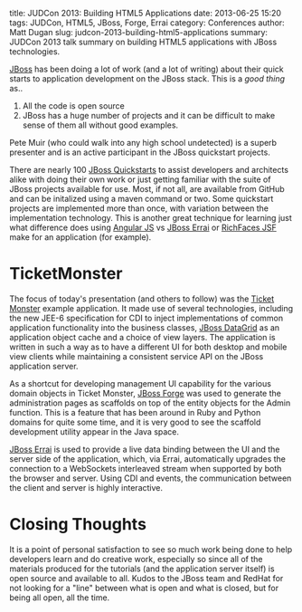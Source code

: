 title: JUDCon 2013: Building HTML5 Applications
date: 2013-06-25 15:20
tags: JUDCon, HTML5, JBoss, Forge, Errai
category: Conferences
author: Matt Dugan
slug: judcon-2013-building-html5-applications
summary: JUDCon 2013 talk summary on building HTML5 applications with JBoss technologies.

[JBoss](http://www.jboss.org) has been doing a lot of work (and a lot of 
writing) about their quick starts to application development on the JBoss
stack.  This is a _good thing_ as..

1.  All the code is open source
2.  JBoss has a huge number of projects and it can be difficult to make
    sense of them all without good examples.

Pete Muir (who could walk into any high school undetected) is 
a superb presenter and is an active participant in the JBoss quickstart
projects.

There are nearly 100 [JBoss Quickstarts](https://www.jboss.org/jdf/quickstarts/get-started/)
to assist developers and architects alike with doing their own work or just
getting familiar with the suite of JBoss projects available for use.  Most, if
not all, are available from GitHub and can be initalized using a maven 
command or two.  Some quickstart projects are implemented more than once, with
variation between the implementation technology.  This is another great 
technique for learning just what difference does using 
[Angular JS](http://angularjs.org/) vs [JBoss Errai](https://www.jboss.org/errai) 
or [RichFaces JSF](https://www.jboss.org/richfaces) make for an application 
(for example).

TicketMonster
=============

The focus of today's presentation (and others to follow) was the 
[Ticket Monster](https://www.jboss.org/jdf/examples/ticket-monster/tutorial/WhatIsTicketMonster/)
example application.  It made use of several technologies, including the
new JEE-6 specification for CDI to inject implementations of common application
functionality into the business classes, [JBoss DataGrid](https://www.redhat.com/products/jbossenterprisemiddleware/data-grid/)
as an application object cache and a choice of view layers.  The application
is written in such a way as to have a different UI for both desktop and 
mobile view clients while maintaining a consistent service API on the JBoss
application server.  

As a shortcut for developing management UI capability for the various domain
objects in Ticket Monster, [JBoss Forge](http://forge.jboss.org/) was used
to generate the administration pages as scaffolds on top of the entity objects
for the Admin function.  This is a feature that has been around in Ruby and
Python domains for quite some time, and it is very good to see the scaffold
development utility appear in the Java space.

[JBoss Errai](https://www.jboss.org/errai) is used to provide a live data
binding between the UI and the server side of the application, which, via
Errai, automatically upgrades the connection to a WebSockets interleaved
stream when supported by both the browser and server.  Using CDI and events,
the communication between the client and server is highly interactive.

Closing Thoughts
================

It is a point of personal satisfaction to see so much work being done to 
help developers learn and do creative work, especially so since all of 
the materials produced for the tutorials (and the application server itself)
is open source and available to all.  Kudos to the JBoss team and RedHat for 
not looking for a "line" between what is open and what is closed, but for
being all open, all the time.


